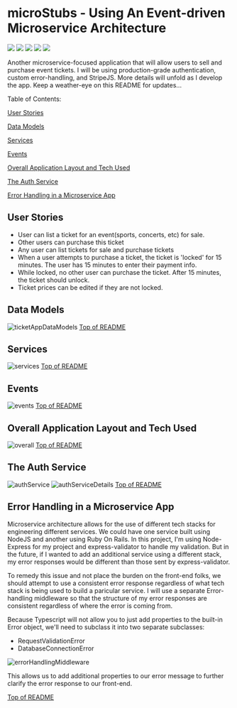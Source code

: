 # microStubs - Using An Event-driven Microservice Architecture <a name='table_of_contents'></a>

![](https://img.shields.io/badge/API-REST-informational?style=flat&logo=<jose>&logoColor=white&color=99ffff)
![](https://img.shields.io/badge/architecture-eventDriven-informational?style=flat&logo=<jose>&logoColor=white&color=99ffff)
![](https://img.shields.io/badge/architecture-microservice-informational?style=flat&logo=<jose>&logoColor=white&color=99ffff)
![](https://img.shields.io/badge/containers-docker-informational?style=flat&logo=<jose>&logoColor=white&color=99ffff)
![](https://img.shields.io/badge/orchestration-kubernetes-informational?style=flat&logo=<jose>&logoColor=white&color=99ffff)

Another microservice-focused application that will allow users to sell and purchase event tickets. I will be using production-grade authentication, custom error-handling, and StripeJS. More details will unfold as I develop the app. Keep a weather-eye on this README for updates...

Table of Contents:

[User Stories](#userstories)

[Data Models](#datamodels)

[Services](#services)

[Events](#events)

[Overall Application Layout and Tech Used](#overall)

[The Auth Service](#auth)

[Error Handling in a Microservice App](#error_handling)

## User Stories <a name='userstories'></a>

-   User can list a ticket for an event(sports, concerts, etc) for sale.
-   Other users can purchase this ticket
-   Any user can list tickets for sale and purchase tickets
-   When a user attempts to purchase a ticket, the ticket is 'locked' for 15 minutes. The user has 15 minutes to enter their payment info.
-   While locked, no other user can purchase the ticket. After 15 minutes, the ticket should unlock.
-   Ticket prices can be edited if they are not locked.

## Data Models <a name='datamodels'></a>

![ticketAppDataModels](https://user-images.githubusercontent.com/50179896/127247053-8d646eab-e4fb-4169-9316-a06055878e49.png)
[Top of README](#table_of_contents)

## Services <a name='services'></a>

![services](https://user-images.githubusercontent.com/50179896/127251381-c94880ca-cc52-487a-9b29-f5e2fc231f29.png)
[Top of README](#table_of_contents)

## Events <a name='events'></a>

![events](https://user-images.githubusercontent.com/50179896/127252626-0d791bc5-d3eb-45f2-810e-044136379a78.png)
[Top of README](#table_of_contents)

## Overall Application Layout and Tech Used <a name='overall'></a>

![overall](https://user-images.githubusercontent.com/50179896/127253967-dcd3bc82-1757-4908-bde1-21258257ee5e.png)
[Top of README](#table_of_contents)

## The Auth Service <a name='auth'></a>

![authService](https://user-images.githubusercontent.com/50179896/127380322-04aef378-a82c-4030-b602-4b3209c408f1.png)
![authServiceDetails](https://user-images.githubusercontent.com/50179896/127726997-53d1b9b3-b5aa-4045-a5c3-f31d9dee3887.png)
[Top of README](#table_of_contents)

## Error Handling in a Microservice App <a name='error_handling'></a>

Microservice architecture allows for the use of different tech stacks for engineering different services. We could have one service built using NodeJS and another using Ruby On Rails. In this project, I'm using Node-Express for my project and express-validator to handle my validation. But in the future, if I wanted to add an additional service using a different stack, my error responses would be different than those sent by express-validator.

To remedy this issue and not place the burden on the front-end folks, we should attempt to use a consistent error response regardless of what tech stack is being used to build a paricular service. I will use a separate Error-handling middleware so that the structure of my error responses are consistent regardless of where the error is coming from.

Because Typescript will not allow you to just add properties to the built-in Error object, we'll need to subclass it into two separate subclasses:

-   RequestValidationError
-   DatabaseConnectionError

![errorHandlingMiddleware](https://user-images.githubusercontent.com/50179896/127425893-d864ebb9-765e-4887-9442-b50a72fea472.png)

This allows us to add additional properties to our error message to further clarify the error response to our front-end.


[Top of README](#table_of_contents)
